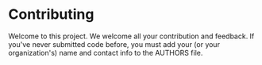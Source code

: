 # Contributing

Welcome to this project. We welcome all your contribution and feedback. If you've never submitted code before, you must add your (or your organization's) name and contact info to the AUTHORS file.
